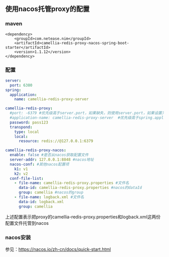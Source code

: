 
## 使用nacos托管proxy的配置

### maven
```
<dependency>
    <groupId>com.netease.nim</groupId>
    <artifactId>camellia-redis-proxy-nacos-spring-boot-starter</artifactId>
    <version>1.1.12</version>
</dependency>
```

### 配置
```yaml
server:
  port: 6380
spring:
  application:
    name: camellia-redis-proxy-server

camellia-redis-proxy:
  #port: -6379 #优先级高于server.port，如果缺失，则使用server.port，如果设置为-6379则会随机一个可用端口
  #application-name: camellia-redis-proxy-server  #优先级高于spring.application.name，如果缺失，则使用spring.application.name
  password: pass123
  transpond:
    type: local
    local:
      resource: redis://@127.0.0.1:6379

camellia-redis-proxy-nacos:
  enable: false #是否从nacos获取配置文件
  server-addr: 127.0.0.1:8848 #nacos地址
  nacos-conf: #其他nacos配置项
    k1: v1
    k2: v2
  conf-file-list:
    - file-name: camellia-redis-proxy.properties #文件名
      data-id: camellia-redis-proxy.properties #nacos的dataId
      group: camellia #nacos的group
    - file-name: logback.xml #文件名
      data-id: logback.xml
      group: camellia
```
上述配置表示把proxy的camellia-redis-proxy.properties和logback.xml这两份配置文件托管到nacos

### nacos安装
参见：https://nacos.io/zh-cn/docs/quick-start.html  